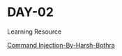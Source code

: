 
# DAY-02

Learning Resource

[Command Injection-By-Harsh-Bothra](https://www.cobalt.io/blog/introduction-to-command-injection-vulnerability)
